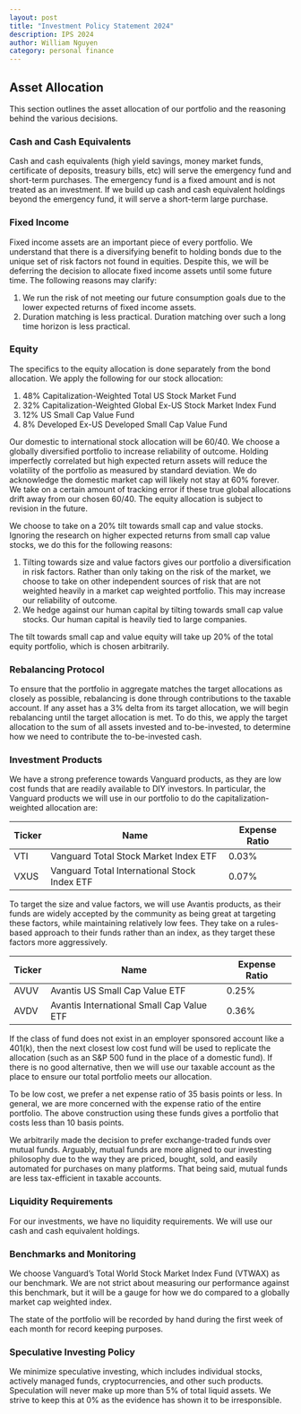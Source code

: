 ```yaml
---
layout: post
title: "Investment Policy Statement 2024"
description: IPS 2024
author: William Nguyen
category: personal finance
---
```


## Asset Allocation

This section outlines the asset allocation of our portfolio and the reasoning behind the various decisions.

### Cash and Cash Equivalents

Cash and cash equivalents (high yield savings, money market funds, certificate of deposits, treasury bills, etc) will serve the emergency fund and short-term purchases. The emergency fund is a fixed amount and is not treated as an investment. If we build up cash and cash equivalent holdings beyond the emergency fund, it will serve a short-term large purchase.

### Fixed Income

Fixed income assets are an important piece of every portfolio. We understand that there is a diversifying benefit to holding bonds due to the unique set of risk factors not found in equities. Despite this, we will be deferring the decision to allocate fixed income assets until some future time. The following reasons may clarify:

1. We run the risk of not meeting our future consumption goals due to the lower expected returns of fixed income assets.
2. Duration matching is less practical. Duration matching over such a long time horizon is less practical.

### Equity

The specifics to the equity allocation is done separately from the bond allocation. We apply the following for our stock allocation:

1. 48% Capitalization-Weighted Total US Stock Market Fund
2. 32% Capitalization-Weighted Global Ex-US Stock Market Index Fund
3. 12% US Small Cap Value Fund
4. 8% Developed Ex-US Developed Small Cap Value Fund

Our domestic to international stock allocation will be 60/40. We choose a globally diversified portfolio to increase reliability of outcome. Holding imperfectly correlated but high expected return assets will reduce the volatility of the portfolio as measured by standard deviation.
We do acknowledge the domestic market cap will likely not stay at 60% forever. We take on a certain amount of tracking error if these true global allocations drift away from our chosen 60/40. The equity allocation is subject to revision in the future.

We choose to take on a 20% tilt towards small cap and value stocks. Ignoring the research on higher expected returns from small cap value stocks, we do this for the following reasons:

1. Tilting towards size and value factors gives our portfolio a diversification in risk factors. Rather than only taking on the risk of the market, we choose to take on other independent sources of risk that are not weighted heavily in a market cap weighted portfolio. This may increase our reliability of outcome.
2. We hedge against our human capital by tilting towards small cap value stocks. Our human capital is heavily tied to large companies.

The tilt towards small cap and value equity will take up 20% of the total equity portfolio, which is chosen arbitrarily.

### Rebalancing Protocol

To ensure that the portfolio in aggregate matches the target allocations as closely as possible, rebalancing is done through contributions to the taxable account. If any asset has a 3% delta from its target allocation, we will begin rebalancing until the target allocation is met. To do this, we apply the target allocation to the sum of all assets invested and to-be-invested, to determine how we need to contribute the to-be-invested cash.

### Investment Products

We have a strong preference towards Vanguard products, as they are low cost funds that are readily available to DIY investors. In particular, the Vanguard products we will use in our portfolio to do the capitalization-weighted allocation are:

| Ticker | Name                                         | Expense Ratio |
| ------ | -------------------------------------------- | ------------- |
| VTI    | Vanguard Total Stock Market Index ETF        | 0.03%         |
| VXUS   | Vanguard Total International Stock Index ETF | 0.07%         |

To target the size and value factors, we will use Avantis products, as their funds are widely accepted by the community as being great at targeting these factors, while maintaining relatively low fees. They take on a rules-based approach to their funds rather than an index, as they target these factors more aggressively.

| Ticker | Name                                      | Expense Ratio |
| ------ | ----------------------------------------- | ------------- |
| AVUV   | Avantis US Small Cap Value ETF            | 0.25%         |
| AVDV   | Avantis International Small Cap Value ETF | 0.36%         |

If the class of fund does not exist in an employer sponsored account like a 401(k), then the next closest low cost fund will be used to replicate the allocation (such as an S&P 500 fund in the place of a domestic fund). If there is no good alternative, then we will use our taxable account as the place to ensure our total portfolio meets our allocation.

To be low cost, we prefer a net expense ratio of 35 basis points or less. In general, we are more concerned with the expense ratio of the entire portfolio. The above construction using these funds gives a portfolio that costs less than 10 basis points.

We arbitrarily made the decision to prefer exchange-traded funds over mutual funds. Arguably, mutual funds are more aligned to our investing philosophy due to the way they are priced, bought, sold, and easily automated for purchases on many platforms. That being said, mutual funds are less tax-efficient in taxable accounts.

### Liquidity Requirements

For our investments, we have no liquidity requirements. We will use our cash and cash equivalent holdings.

### Benchmarks and Monitoring

We choose Vanguard’s Total World Stock Market Index Fund (VTWAX) as our benchmark. We are not strict about measuring our performance against this benchmark, but it will be a gauge for how we do compared to a globally market cap weighted index.

The state of the portfolio will be recorded by hand during the first week of each month for record keeping purposes.

### Speculative Investing Policy

We minimize speculative investing, which includes individual stocks, actively managed funds, cryptocurrencies, and other such products. Speculation will never make up more than 5% of total liquid assets. We strive to keep this at 0% as the evidence has shown it to be irresponsible.
